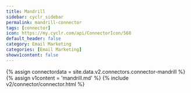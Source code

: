 ```yaml
---
title: Mandrill
sidebar: cyclr_sidebar
permalink: mandrill-connector
tags: [connector]
icon: https://my.cyclr.com/api/ConnectorIcon/568
default_header: false
category: Email Marketing
categories: [Email Marketing]
showv1content: false
---
```

{% assign connectordata = site.data.v2.connectors.connector-mandrill %}
{% assign v1content = 'mandrill.md' %}
{% include v2/connector/connector.html %}	